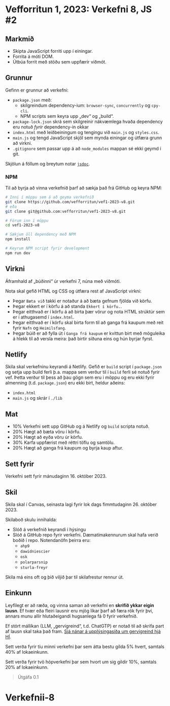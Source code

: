 # Vefforritun 1, 2023: Verkefni 8, JS #2

## Markmið

- Skipta JavaScript forriti upp í einingar.
- Forrita á móti DOM.
- Útbúa forrit með stöðu sem uppfærir viðmót.

## Grunnur

Gefinn er grunnur að verkefni:

- `package.json` með:
  - skilgreindum dependency-ium: `browser-sync`, `concurrently` og `cpy-cli`.
  - NPM scripts sem keyra upp „dev“ og „build“.
- `package-lock.json` skrá sem skilgreinir nákvæmlega hvaða dependency eru notuð _fyrir_ dependency-in okkar
- `index.html` með leiðbeiningum og tengingu við `main.js` og `styles.css`.
- `main.js` og tengd JavaScript skjöl sem mynda einingar og útfæra grunn að virkni.
- `.gitignore` sem passar upp á að `node_modules` mappan sé ekki geymd í git.

Skjölun á föllum og breytum notar [`jsdoc`](https://jsdoc.app/).

### NPM

Til að byrja að vinna verkefnið þarf að sækja það frá GitHub og keyra NPM:

```bash
# Inni í möppu sem á að geyma verkefnið
git clone https://github.com/vefforritun/vef1-2023-v8.git
# eða
git clone git@github.com:vefforritun/vef1-2023-v8.git

# Förum inn í möppu
cd vef1-2023-v8

# Sækjum öll dependency með NPM
npm install

# Keyrum NPM script fyrir development
npm run dev
```

## Virkni

Áframhald af „búðinni“ úr verkefni 7, núna með viðmóti.

Nota skal gefið HTML og CSS og útfæra rest af JavaScript virkni:

- Þegar `Bæta við` takki er notaður á að bæta gefnum fjölda við körfu.
- Þegar ekkert er í körfu á að standa `Ekkert í körfu.`.
- Þegar eitthvað er í körfu á að birta þær vörur og nota HTML strúktúr sem er í athugasemd í `index.html`.
- Þegar eitthvað er í körfu skal birta form til að ganga frá kaupum með reit fyrir `Nafn` og `Heimilsfang`.
- Þegar búið er að fylla út í `Ganga frá kaupum` er kvittun birt með möguleika á hlekk til að versla meira: það birtir síðuna eins og hún byrjar fyrst.

## Netlify

Skila skal verkefninu keyrandi á Netlify. Gefið er `build` script í `package.json` og setja upp build ferli þ.a. mappa sem verður til í `build` ferli sé notuð fyrir vef. Þetta verður til þess að þau gögn sem eru i möppu og eru ekki fyrir almenning (t.d. `package.json`) eru ekki birt, heldur aðeins:

- `index.html`
- `main.js` og skrár í `./lib`

## Mat

- 10% Verkefni sett upp GitHub og á Netlify og `build` scripta notuð.
- 20% Hægt að bæta vöru í körfu.
- 20% Hægt að eyða vöru úr körfu.
- 30% Karfa uppfærist með réttri töflu og samtölu.
- 20% Hægt að ganga frá kaupum og byrja kaup aftur.

## Sett fyrir

Verkefni sett fyrir mánudaginn 16. október 2023.

## Skil

Skila skal í Canvas, seinasta lagi fyrir lok dags fimmtudaginn 26. október 2023.

Skilaboð skulu innihalda:

- Slóð á verkefnið keyrandi í hýsingu
- Slóð á GitHub repo fyrir verkefni. Dæmatímakennurum skal hafa verið boðið í repo. Notendanöfn þeirra eru:
  - `ahp9`
  - `dawidniescier`
  - `osk`
  - `polarparsnip`
  - `sturla-freyr`

Skila má eins oft og þið viljið þar til skilafrestur rennur út.

## Einkunn

Leyfilegt er að ræða, og vinna saman að verkefni en **skrifið ykkar eigin lausn**. Ef tvær eða fleiri lausnir eru mjög líkar þarf að færa rök fyrir því, annars munu allir hlutaðeigandi hugsanlega fá 0 fyrir verkefnið.

Ef stórt mállíkan (LLM, „gervigreind“, t.d. ChatGTP) er notað til að skrifa part af lausn skal taka það fram. [Sjá nánar á upplýsingasíða um gervigreind hjá HÍ](https://gervigreind.hi.is/).

Sett verða fyrir tíu minni verkefni þar sem átta bestu gilda 5% hvert, samtals 40% af lokaeinkunn.

Sett verða fyrir tvö hópverkefni þar sem hvort um sig gildir 10%, samtals 20% af lokaeinkunn.

> Útgáfa 0.1
# Verkefnii-8
